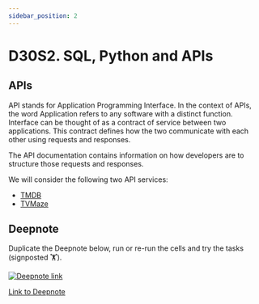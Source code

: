```yaml
---
sidebar_position: 2
---
```


# D30S2. SQL, Python and APIs

## APIs

API stands for Application Programming Interface. In the context of APIs, the word Application refers to any software with a distinct function. Interface can be thought of as a contract of service between two applications. This contract defines how the two communicate with each other using requests and responses.

The API documentation contains information on how developers are to structure those requests and responses.

We will consider the following two API services:

- [TMDB](https://www.themoviedb.org/)
- [TVMaze](http://api.tvmaze.com/search/shows?q=love)

## Deepnote

Duplicate the Deepnote below, run or re-run the cells and try the tasks (signposted 🏋️).

[<img
    src="/img/icons/deepnote-logo.svg"
    alt="Deepnote link"
/>](https://deepnote.com/project/api-data-8KEPJ6KaT_CDnbTlw5oDZQ/%2Fnotebook.ipynb)

[Link to Deepnote](https://deepnote.com/project/api-data-8KEPJ6KaT_CDnbTlw5oDZQ/%2Fnotebook.ipynb)

